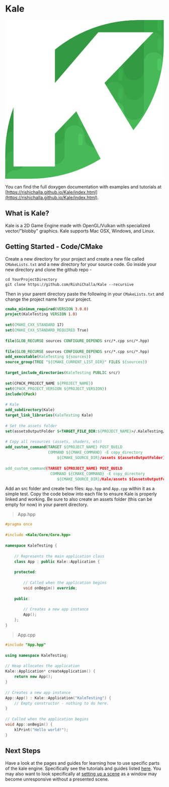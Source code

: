 # Kale

![Kale Logo](assets/textures/kale.png)

You can find the full doxygen documentation with examples and tutorials at [https://rishichalla.github.io/Kale/index.html](https://rishichalla.github.io/Kale/index.html).

## What is Kale?
Kale is a 2D Game Engine made with OpenGL/Vulkan with specialized vector/"blobby" graphics. Kale supports Mac OSX, Windows, and Linux.

## Getting Started - Code/CMake
Create a new directory for your project and create a new file called `CMakeLists.txt` and a new directory for your source code.
Go inside your new directory and clone the github repo - 
```shell
cd YourProjectDirectory
git clone https://github.com/RishiChalla/Kale --recursive
```

Then in your parent directory paste the following in your `CMakeLists.txt` and change the project name for your project.
```cmake
cmake_minimum_required(VERSION 3.0.0)
project(KaleTesting VERSION 1.0)

set(CMAKE_CXX_STANDARD 17)
set(CMAKE_CXX_STANDARD_REQUIRED True)

file(GLOB_RECURSE sources CONFIGURE_DEPENDS src/*.cpp src/*.hpp)

file(GLOB_RECURSE sources CONFIGURE_DEPENDS src/*.cpp src/*.hpp)
add_executable(KaleTesting ${sources})
source_group(TREE "${CMAKE_CURRENT_LIST_DIR}" FILES ${sources})

target_include_directories(KaleTesting PUBLIC src/)

set(CPACK_PROJECT_NAME ${PROJECT_NAME})
set(CPACK_PROJECT_VERSION ${PROJECT_VERSION})
include(CPack)

# Kale
add_subdirectory(Kale)
target_link_libraries(KaleTesting Kale)

# Set the assets folder
set(assetsOutputFolder $<TARGET_FILE_DIR:${PROJECT_NAME}>/.KaleTesting/assets)

# Copy all resources (assets, shaders, etc)
add_custom_command(TARGET ${PROJECT_NAME} POST_BUILD
                   COMMAND ${CMAKE_COMMAND} -E copy_directory
                       ${CMAKE_SOURCE_DIR}/assets ${assetsOutputFolder})

add_custom_command(TARGET ${PROJECT_NAME} POST_BUILD
					COMMAND ${CMAKE_COMMAND} -E copy_directory
					   ${CMAKE_SOURCE_DIR}/Kale/assets ${assetsOutputFolder})
```

Add an src folder and create two files: `App.hpp` and `App.cpp` within it as a simple test. Copy the code below into each file to ensure
Kale is properly linked and working. Be sure to also create an assets folder (this can be empty for now) in your parent directory.

> App.hpp
```cpp
#pragma once

#include <Kale/Core/Core.hpp>

namespace KaleTesting {
	
	// Represents the main application class
	class App : public Kale::Application {

	protected:
		
		// Called when the application begins
		void onBegin() override;
	
	public:

		// Creates a new app instance
		App();
	};
}
```

> App.cpp

```cpp
#include "App.hpp"

using namespace KaleTesting;

// Heap allocates the application
Kale::Application* createApplication() {
	return new App();
}

// Creates a new app instance
App::App() : Kale::Application("KaleTesting") {
	// Empty constructor - nothing to do here.
}

// Called when the application begins
void App::onBegin() {
	klPrint("Hello world!");
}
```

## Next Steps
Have a look at the pages and guides for learning how to use specific parts of the kale engine. Specifically see the tutorials and guides listed [here](https://rishichalla.github.io/Kale/md_src__kale__docs__tutorials.html#tutorials). You may also want to look specifically at [setting up a scene](https://rishichalla.github.io/Kale/md_src__kale__docs__scene_setup.html#sceneSetup) as a window may become unresponsive without a presented scene.
